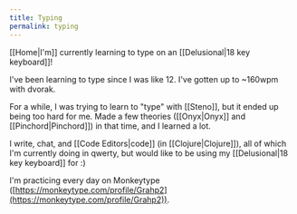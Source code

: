 ```yaml
---
title: Typing
permalink: typing
---
```


[[Home|I'm]] currently learning to type on an [[Delusional|18 key keyboard]]!

I've been learning to type since I was like 12. I've gotten up to ~160wpm with dvorak.

For a while, I was trying to learn to "type" with [[Steno]], but it ended up being too hard for me. Made a few theories ([[Onyx|Onyx]] and [[Pinchord|Pinchord]]) in that time, and I learned a lot.

I write, chat, and [[Code Editors|code]] (in [[Clojure|Clojure]]), all of which I'm currently doing in qwerty, but would like to be using my [[Delusional|18 key keyboard]] for :)

I'm practicing every day on Monkeytype ([https://monkeytype.com/profile/Grahp2](https://monkeytype.com/profile/Grahp2)).

